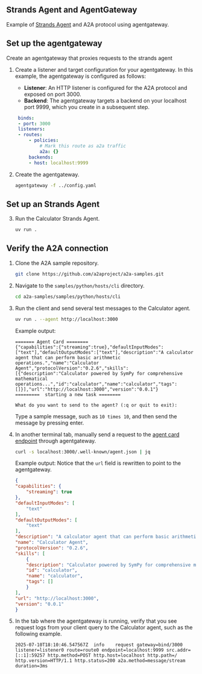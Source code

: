 ## Strands Agent and AgentGateway

Example of [Strands Agent](https://strandsagents.com/) and A2A protocol using agentgateway.

## Set up the agentgateway

Create an agentgateway that proxies requests to the strands agent

1. Create a listener and target configuration for your agentgateway. In this example, the agentgateway is configured as follows:
   * **Listener**: An HTTP listener is configured for the A2A protocol and exposed on port 3000.
   * **Backend**: The agentgateway targets a backend on your localhost port 9999, which you create in a subsequent step.
   ```yaml
    binds:
    - port: 3000
    listeners:
    - routes:
        - policies:
            # Mark this route as a2a traffic
            a2a: {}
        backends:
        - host: localhost:9999
   ```

2. Create the agentgateway.
   ```sh
   agentgateway -f ../config.yaml
   ```

## Set up an Strands Agent

3. Run the Calculator Strands Agent.

   ```sh
   uv run .
   ```

## Verify the A2A connection

1. Clone the A2A sample repository.
   ```sh
   git clone https://github.com/a2aproject/a2a-samples.git
   ```

2. Navigate to the `samples/python/hosts/cli` directory.

   ```sh
   cd a2a-samples/samples/python/hosts/cli
   ```

3. Run the client and send several test messages to the Calculator agent.

    ```sh
    uv run . --agent http://localhost:3000
    ```

    Example output:

    ```
    ======= Agent Card ========
    {"capabilities":{"streaming":true},"defaultInputModes":["text"],"defaultOutputModes":["text"],"description":"A calculator agent that can perform basic arithmetic operations.","name":"Calculator Agent","protocolVersion":"0.2.6","skills":[{"description":"Calculator powered by SymPy for comprehensive mathematical operations...","id":"calculator","name":"calculator","tags":[]}],"url":"http://localhost:3000","version":"0.0.1"}
    =========  starting a new task ========

    What do you want to send to the agent? (:q or quit to exit):
    ```

    Type a sample message, such as `10 times 10`, and then send the message by pressing enter.

3. In another terminal tab, manually send a request to the [agent card endpoint](https://www.agentcard.net/) through agentgateway.

   ```sh
   curl -s localhost:3000/.well-known/agent.json | jq
   ```

   Example output: Notice that the `url` field is rewritten to point to the agentgateway.

    ```json
    {
    "capabilities": {
        "streaming": true
    },
    "defaultInputModes": [
        "text"
    ],
    "defaultOutputModes": [
        "text"
    ],
    "description": "A calculator agent that can perform basic arithmetic operations.",
    "name": "Calculator Agent",
    "protocolVersion": "0.2.6",
    "skills": [
        {
        "description": "Calculator powered by SymPy for comprehensive mathematical operations.\n\nThis tool provides advanced mathematical functionality through multiple operation modes,\nincluding expression evaluation, equation solving, calculus operations (derivatives, integrals),\nlimits, series expansions, and matrix operations. Results are formatted with appropriate\nprecision and can be displayed in scientific notation when needed....",
        "id": "calculator",
        "name": "calculator",
        "tags": []
        }
    ],
    "url": "http://localhost:3000",
    "version": "0.0.1"
    }
    ```

4. In the tab where the agentgateway is running, verify that you see request logs from your client query to the Calculator agent, such as the following example.

   ```text
   2025-07-10T18:10:46.547567Z	info	request	gateway=bind/3000 listener=listener0 route=route0 endpoint=localhost:9999 src.addr=[::1]:59257 http.method=POST http.host=localhost http.path=/ http.version=HTTP/1.1 http.status=200 a2a.method=message/stream duration=3ms
   ```
